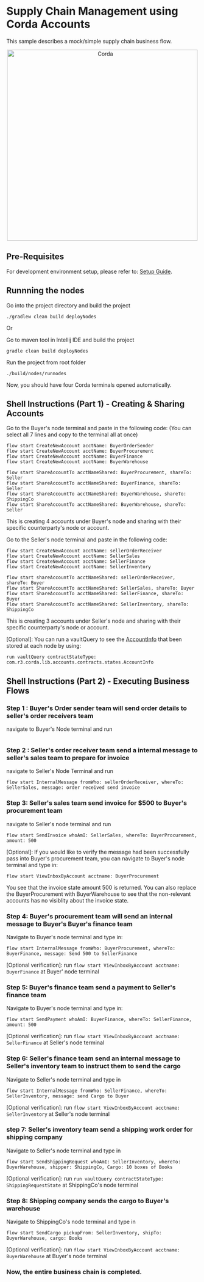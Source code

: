 # Supply Chain Management using Corda Accounts


This sample describes a mock/simple supply chain business flow.

<p align="center">
  <img src="./Business%20Flow.png" alt="Corda" width="500">
</p>


## Pre-Requisites

For development environment setup, please refer to: [Setup Guide](https://docs.r3.com/en/platform/corda/4.9/community/getting-set-up.html).

## Runnning the nodes
Go into the project directory and build the project
```
./gradlew clean build deployNodes
```
Or

Go to maven tool in Intellij IDE and build the project
```
gradle clean build deployNodes
```
Run the project from root folder
```
./build/nodes/runnodes
```
Now, you should have four Corda terminals opened automatically.

## Shell Instructions (Part 1) - Creating & Sharing Accounts
Go to the Buyer's node terminal and paste in the following code: (You can select all 7 lines and copy to the terminal all at once)
```
flow start CreateNewAccount acctName: BuyerOrderSender
flow start CreateNewAccount acctName: BuyerProcurement
flow start CreateNewAccount acctName: BuyerFinance
flow start CreateNewAccount acctName: BuyerWarehouse

flow start ShareAccountTo acctNameShared: BuyerProcurement, shareTo: Seller
flow start ShareAccountTo acctNameShared: BuyerFinance, shareTo: Seller
flow start ShareAccountTo acctNameShared: BuyerWarehouse, shareTo: ShippingCo
flow start ShareAccountTo acctNameShared: BuyerWarehouse, shareTo: Seller
```
This is creating 4 accounts under Buyer's node and sharing with their specific counterparty's node or account.

Go to the Seller's node terminal and paste in the following code: 
```
flow start CreateNewAccount acctName: sellerOrderReceiver
flow start CreateNewAccount acctName: SellerSales
flow start CreateNewAccount acctName: SellerFinance
flow start CreateNewAccount acctName: SellerInventory

flow start shareAccountTo acctNameShared: sellerOrderReceiver, shareTo: Buyer
flow start ShareAccountTo acctNameShared: SellerSales, shareTo: Buyer
flow start ShareAccountTo acctNameShared: SellerFinance, shareTo: Buyer
flow start ShareAccountTo acctNameShared: SellerInventory, shareTo: ShippingCo
```
This is creating 3 accounts under Seller's node and sharing with their specific counterparty's node or account.

[Optional]: You can run a vaultQuery to see the [AccountInfo](https://training.corda.net/libraries/accounts-lib/#design) that been stored at each node by using: 
```
run vaultQuery contractStateType: com.r3.corda.lib.accounts.contracts.states.AccountInfo
```
## Shell Instructions (Part 2) - Executing Business Flows
### Step 1 : Buyer's Order sender team will send order details to seller's order receivers team
navigate to Buyer's Node terminal and run
```

```
### Step 2 : Seller's order receiver team send a internal message to seller's sales team to prepare for invoice
navigate to Seller's Node Terminal and run
```
flow start InternalMessage fromWho: sellerOrderReceiver, whereTo: SellerSales, message: order received send invoice
```

### Step 3: Seller's sales team send invoice for $500 to Buyer's procurement team
navigate to Seller's node terminal and run
```
flow start SendInvoice whoAmI: SellerSales, whereTo: BuyerProcurement, amount: 500 
```
[Optional]: If you would like to verify the message had been successfully pass into Buyer's procurement team, you can navigate to Buyer's node terminal and type in: 
```
flow start ViewInboxByAccount acctname: BuyerProcurement
```
You see that the invoice state amount 500 is returned. You can also replace the BuyerProcurement with BuyerWarehouse to see that the non-relevant accounts has no visiblity about the invoice state. 

### Step 4: Buyer's procurement team will send an internal message to Buyer's Buyer's finance team
Navigate to Buyer's node terminal and type in: 
```
flow start InternalMessage fromWho: BuyerProcurement, whereTo: BuyerFinance, message: Send 500 to SellerFinance
```
[Optional verification]: run ```flow start ViewInboxByAccount acctname: BuyerFinance``` at Buyer' node terminal

### Step 5: Buyer's finance team send a payment to Seller's finance team
Navigate to Buyer's node terminal and type in:
```
flow start SendPayment whoAmI: BuyerFinance, whereTo: SellerFinance, amount: 500
```
[Optional verification]: run ```flow start ViewInboxByAccount acctname: SellerFinance``` at Seller's node terminal 

### Step 6: Seller's finance team send an internal message to Seller's inventory team to instruct them to send the cargo
Navigate to Seller's node terminal and type in
```
flow start InternalMessage fromWho: SellerFinance, whereTo: SellerInventory, message: send Cargo to Buyer
```
[Optional verification]: run ```flow start ViewInboxByAccount acctname: SellerInventory``` at Seller's node terminal 

### step 7: Seller's inventory team send a shipping work order for shipping company 
Navigate to Seller's node terminal and type in
```
flow start SendShippingRequest whoAmI: SellerInventory, whereTo: BuyerWarehouse, shipper: ShippingCo, Cargo: 10 boxes of Books
```
[Optional verification]: run ```run vaultQuery contractStateType: ShippingRequestState``` at ShippingCo's node terminal 

### Step 8: Shipping company sends the cargo to Buyer's warehouse
Navigate to ShippingCo's node terminal and type in
```
flow start SendCargo pickupFrom: SellerInventory, shipTo: BuyerWarehouse, cargo: Books
```
[Optional verification]: run ```flow start ViewInboxByAccount acctname: BuyerWarehouse``` at Buyer's node terminal 

### Now, the entire business chain is completed. 




